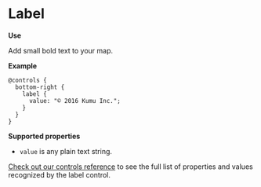 # Label

**Use**

Add small bold text to your map.

**Example**

```
@controls {
  bottom-right {
    label {
      value: "© 2016 Kumu Inc.";
    }
  }
}
```

**Supported properties**

* `value` is any plain text string.

[Check out our controls reference](/guides/controls/controls-reference.md) to see the full list of properties and values recognized by the label control.
